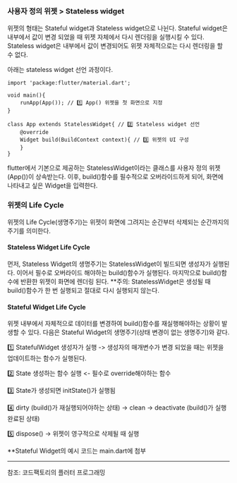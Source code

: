 # 
### 사용자 정의 위젯 > Stateless widget
위젯의 형태는 Stateful widget과 Stateless widget으로 나뉜다. Stateful  widget은 내부에서 값이 변경 되었을 때 위젯 자체에서 다시 렌더링을 실행시킬 수 있다.  Stateless widget은 내부에서 값이 변경되어도 위젯 자체적으로는 다시 렌더링을 할 수 없다. 

아래는 stateless widget 선언 과정이다. 
```
import 'package:flutter/material.dart';

void main(){
	runApp(App()); // 1️⃣ App() 위젯을 첫 화면으로 지정
}

class App extends StatelessWidget{ // 2️⃣ Stateless widget 선언
	@override
	Widget build(BuildContext context){ // 3️⃣ 위젯의 UI 구성 
	}
}
```

flutter에서 기본으로 제공하는 StatelessWidget이라는 클래스를 사용자 정의 위젯(App())이 상속받는다. 이후, build()함수를 필수적으로 오버라이드하게 되어, 화면에 나타내고 싶은 Widget을 입력한다.

 ### 위젯의 Life Cycle 
위젯의 Life Cycle(생명주기)는 위젯이 화면에 그려지는 순간부터 삭제되는 순간까지의 주기를 의미한다. 

#### Stateless Widget Life Cycle
먼저, Stateless Widget의 생명주기는 StatelessWidget이 빌드되면 생성자가 실행된다. 이어서 필수로 오버라이드 해야하는 build()함수가 실행된다. 마지막으로 build()함수에 반환한 위젯이 화면에 렌더링 된다. 
**주의: StatelessWidget은 생성될 때 build()함수가 한 번 실행되고 절대로 다시 실행되지 않는다.

#### Stateful Widget Life Cycle
위젯 내부에서 자체적으로 데이터를 변경하여 build()함수를 재실행해야하는 상황이 발생할 수 있다.
다음은 Stateful Widget의 생명주기(상태 변경이 없는 생명주기)와 같다. 

1️⃣ StatefulWidget 생성자가 실행
	->  생성자의 매개변수가 변경 되었을 때는 위젯을 업데이트하는 함수가 실행된다. 
 
2️⃣ State 생성하는 함수 실행 <- 필수로 override해야하는 함수 

3️⃣ State가 생성되면 initState()가 실행됨

4️⃣ dirty (build()가 재실행되어야하는 상태) -> clean -> deactivate (build()가 실행 완료된 상태)

5️⃣ dispose() -> 위젯이 영구적으로 삭제될 때 실행

**Stateful Widget의 예시 코드는 main.dart에 첨부 

---------------
참조: 코드팩토리의 플러터 프로그래밍


